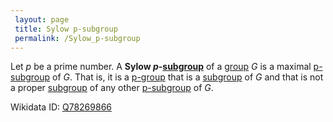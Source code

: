```yaml
---
 layout: page
 title: Sylow p-subgroup
 permalink: /Sylow_p-subgroup
---
```


Let $p$ be a prime number. A **Sylow $p$-[subgroup](https://defsmath.github.io/DefsMath/subgroup)** of a [group](https://defsmath.github.io/DefsMath/group) $G$ is a maximal [p-subgroup](https://defsmath.github.io/DefsMath/p-group) of $G$. That is, it is a [p-group](https://defsmath.github.io/DefsMath/p-group) that is a [subgroup](https://defsmath.github.io/DefsMath/subgroup) of $G$ and that is not a proper [subgroup](https://defsmath.github.io/DefsMath/subgroup) of any other [p-subgroup](https://defsmath.github.io/DefsMath/########p-subgroup) of $G$. 

Wikidata ID: [Q78269866](https://www.wikidata.org/wiki/Q78269866)